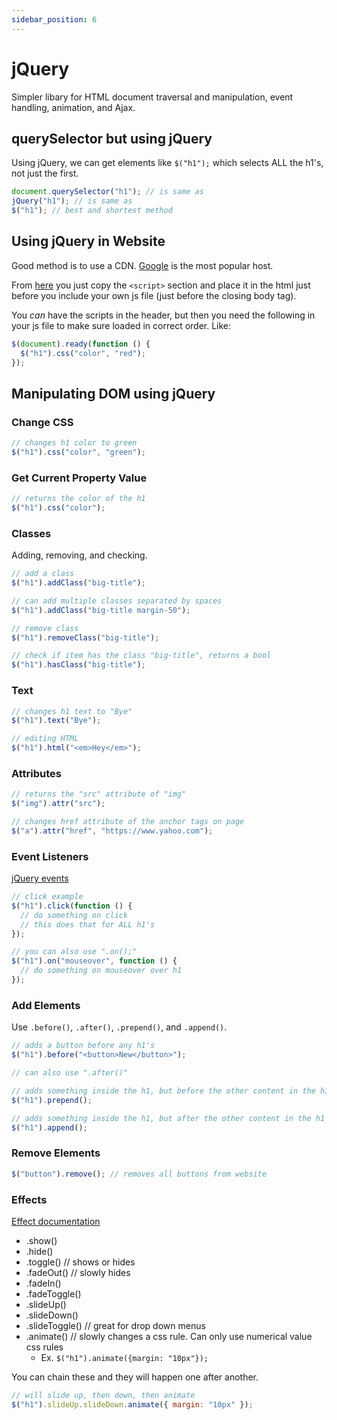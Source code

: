 ```yaml
---
sidebar_position: 6
---
```


# jQuery

Simpler libary for HTML document traversal and manipulation, event handling, animation, and Ajax.

## querySelector but using jQuery

Using jQuery, we can get elements like `$("h1");` which selects ALL the h1's, not just the first.

```js
document.querySelector("h1"); // is same as
jQuery("h1"); // is same as
$("h1"); // best and shortest method
```

## Using jQuery in Website

Good method is to use a CDN. [Google](https://developers.google.com/speed/libraries#jquery) is the most popular host.

From [here](https://developers.google.com/speed/libraries#jquery) you just copy the `<script>` section and place it in the html just before you include your own js file (just before the closing body tag).

You _can_ have the scripts in the header, but then you need the following in your js file to make sure loaded in correct order. Like:

```js
$(document).ready(function () {
  $("h1").css("color", "red");
});
```

## Manipulating DOM using jQuery

### Change CSS

```js
// changes h1 color to green
$("h1").css("color", "green");
```

### Get Current Property Value

```js
// returns the color of the h1
$("h1").css("color");
```

### Classes

Adding, removing, and checking.

```js
// add a class
$("h1").addClass("big-title");

// can add multiple classes separated by spaces
$("h1").addClass("big-title margin-50");

// remove class
$("h1").removeClass("big-title");

// check if item has the class "big-title", returns a bool
$("h1").hasClass("big-title");
```

### Text

```js
// changes h1 text to "Bye"
$("h1").text("Bye");

// editing HTML
$("h1").html("<em>Hey</em>");
```

### Attributes

```js
// returns the "src" attribute of "img"
$("img").attr("src");

// changes href attribute of the anchor tags on page
$("a").attr("href", "https://www.yahoo.com");
```

### Event Listeners

[jQuery events](https://api.jquery.com/category/events/)

```js
// click example
$("h1").click(function () {
  // do something on click
  // this does that for ALL h1's
});

// you can also use ".on();"
$("h1").on("mouseover", function () {
  // do something on mouseover over h1
});
```

### Add Elements

Use `.before()`, `.after()`, `.prepend()`, and `.append()`.

```js
// adds a button before any h1's
$("h1").before("<button>New</button>");

// can also use ".after()"

// adds something inside the h1, but before the other content in the h1
$("h1").prepend();

// adds something inside the h1, but after the other content in the h1
$("h1").append();
```

### Remove Elements

```js
$("button").remove(); // removes all buttons from website
```

### Effects

[Effect documentation](https://api.jquery.com/category/effects/)

- .show()
- .hide()
- .toggle() // shows or hides
- .fadeOut() // slowly hides
- .fadeIn()
- .fadeToggle()
- .slideUp()
- .slideDown()
- .slideToggle() // great for drop down menus
- .animate() // slowly changes a css rule. Can only use numerical value css rules
  - Ex. `$("h1").animate({margin: "10px"});`

You can chain these and they will happen one after another.

```js
// will slide up, then down, then animate
$("h1").slideUp.slideDown.animate({ margin: "10px" });
```
